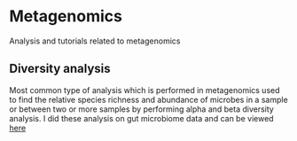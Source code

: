 # Metagenomics
Analysis and tutorials related to metagenomics

## Diversity analysis
Most common type of analysis which is performed in metagenomics used to find the relative species richness and abundance of microbes in a sample or between two or more samples by performing alpha and beta diversity analysis.
I did these analysis on gut microbiome data and can be viewed [here](Gut%20microbiome%20analysis/diversity%20analysis.R)
